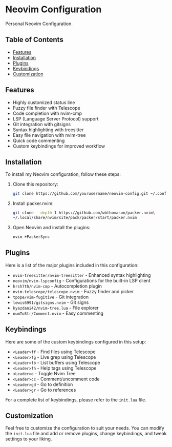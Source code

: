 # Neovim Configuration

Personal Neovim Configuration.

## Table of Contents

-   [Features](#features)
-   [Installation](#installation)
-   [Plugins](#plugins)
-   [Keybindings](#keybindings)
-   [Customization](#customization)

## Features

-   Highly customized status line
-   Fuzzy file finder with Telescope
-   Code completion with nvim-cmp
-   LSP (Language Server Protocol) support
-   Git integration with gitsigns
-   Syntax highlighting with treesitter
-   Easy file navigation with nvim-tree
-   Quick code commenting
-   Custom keybindings for improved workflow

## Installation

To install my Neovim configuration, follow these steps:

1. Clone this repository:

    ```sh
    git clone https://github.com/yourusername/neovim-config.git ~/.config/nvim
    ```

2. Install packer.nvim:

    ```sh
    git clone --depth 1 https://github.com/wbthomason/packer.nvim\
    ~/.local/share/nvim/site/pack/packer/start/packer.nvim
    ```

3. Open Neovim and install the plugins:

    ```sh
    nvim +PackerSync
    ```

## Plugins

Here is a list of the major plugins included in this configuration:

-   `nvim-treesitter/nvim-treesitter` - Enhanced syntax highlighting
-   `neovim/nvim-lspconfig` - Configurations for the built-in LSP client
-   `hrsh7th/nvim-cmp` - Autocompletion plugin
-   `nvim-telescope/telescope.nvim` - Fuzzy finder and picker
-   `tpope/vim-fugitive` - Git integration
-   `lewis6991/gitsigns.nvim` - Git signs
-   `kyazdani42/nvim-tree.lua` - File explorer
-   `numToStr/Comment.nvim` - Easy commenting

## Keybindings

Here are some of the custom keybindings configured in this setup:

-   `<Leader>ff` - Find files using Telescope
-   `<Leader>fg` - Live grep using Telescope
-   `<Leader>fb` - List buffers using Telescope
-   `<Leader>fh` - Help tags using Telescope
-   `<Leader>e` - Toggle Nvim Tree
-   `<Leader>cc` - Comment/uncomment code
-   `<Leader>gd` - Go to definition
-   `<Leader>gr` - Go to references

For a complete list of keybindings, please refer to the `init.lua` file.

## Customization

Feel free to customize the configuration to suit your needs. You can modify the `init.lua` file and add or remove plugins, change keybindings, and tweak settings to your liking.
